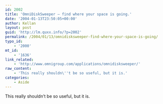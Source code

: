 ```yaml
---
id: 2002
title: 'OmniDiskSweeper – find where your space is going.'
date: '2004-01-13T23:50:05+00:00'
author: Kellan
layout: post
guid: 'http://lm.quxx.info/?p=2002'
permalink: /2004/01/13/omnidisksweeper-find-where-your-space-is-going/
typo_id:
    - '2000'
mt_id:
    - '1636'
link_related:
    - 'http://www.omnigroup.com/applications/omnidisksweeper/'
raw_content:
    - 'This really shouldn\''t be so useful, but it is.'
categories:
    - Aside
---
```


This really shouldn’t be so useful, but it is.